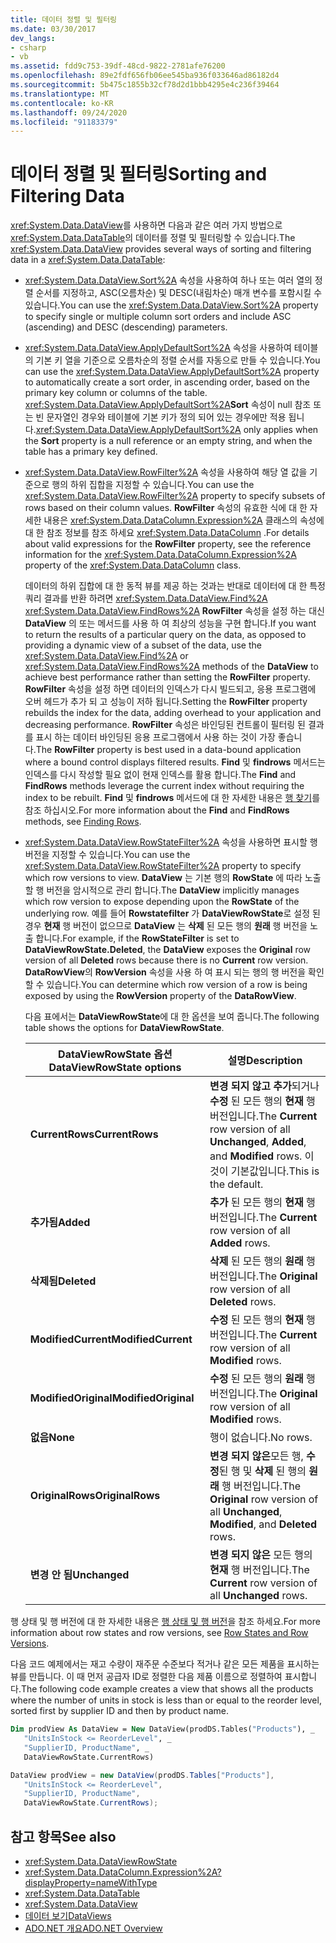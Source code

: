```yaml
---
title: 데이터 정렬 및 필터링
ms.date: 03/30/2017
dev_langs:
- csharp
- vb
ms.assetid: fdd9c753-39df-48cd-9822-2781afe76200
ms.openlocfilehash: 89e2fdf656fb06ee545ba936f033646ad86182d4
ms.sourcegitcommit: 5b475c1855b32cf78d2d1bbb4295e4c236f39464
ms.translationtype: MT
ms.contentlocale: ko-KR
ms.lasthandoff: 09/24/2020
ms.locfileid: "91183379"
---
```

# <a name="sorting-and-filtering-data"></a><span data-ttu-id="06c01-102">데이터 정렬 및 필터링</span><span class="sxs-lookup"><span data-stu-id="06c01-102">Sorting and Filtering Data</span></span>

<span data-ttu-id="06c01-103"><xref:System.Data.DataView>를 사용하면 다음과 같은 여러 가지 방법으로 <xref:System.Data.DataTable>의 데이터를 정렬 및 필터링할 수 있습니다.</span><span class="sxs-lookup"><span data-stu-id="06c01-103">The <xref:System.Data.DataView> provides several ways of sorting and filtering data in a <xref:System.Data.DataTable>:</span></span>  
  
- <span data-ttu-id="06c01-104"><xref:System.Data.DataView.Sort%2A> 속성을 사용하여 하나 또는 여러 열의 정렬 순서를 지정하고, ASC(오름차순) 및 DESC(내림차순) 매개 변수를 포함시킬 수 있습니다.</span><span class="sxs-lookup"><span data-stu-id="06c01-104">You can use the <xref:System.Data.DataView.Sort%2A> property to specify single or multiple column sort orders and include ASC (ascending) and DESC (descending) parameters.</span></span>  
  
- <span data-ttu-id="06c01-105"><xref:System.Data.DataView.ApplyDefaultSort%2A> 속성을 사용하여 테이블의 기본 키 열을 기준으로 오름차순의 정렬 순서를 자동으로 만들 수 있습니다.</span><span class="sxs-lookup"><span data-stu-id="06c01-105">You can use the <xref:System.Data.DataView.ApplyDefaultSort%2A> property to automatically create a sort order, in ascending order, based on the primary key column or columns of the table.</span></span> <span data-ttu-id="06c01-106"><xref:System.Data.DataView.ApplyDefaultSort%2A>**Sort** 속성이 null 참조 또는 빈 문자열인 경우와 테이블에 기본 키가 정의 되어 있는 경우에만 적용 됩니다.</span><span class="sxs-lookup"><span data-stu-id="06c01-106"><xref:System.Data.DataView.ApplyDefaultSort%2A> only applies when the **Sort** property is a null reference or an empty string, and when the table has a primary key defined.</span></span>  
  
- <span data-ttu-id="06c01-107"><xref:System.Data.DataView.RowFilter%2A> 속성을 사용하여 해당 열 값을 기준으로 행의 하위 집합을 지정할 수 있습니다.</span><span class="sxs-lookup"><span data-stu-id="06c01-107">You can use the <xref:System.Data.DataView.RowFilter%2A> property to specify subsets of rows based on their column values.</span></span> <span data-ttu-id="06c01-108">**RowFilter** 속성의 유효한 식에 대 한 자세한 내용은 <xref:System.Data.DataColumn.Expression%2A> 클래스의 속성에 대 한 참조 정보를 참조 하세요 <xref:System.Data.DataColumn> .</span><span class="sxs-lookup"><span data-stu-id="06c01-108">For details about valid expressions for the **RowFilter** property, see the reference information for the <xref:System.Data.DataColumn.Expression%2A> property of the <xref:System.Data.DataColumn> class.</span></span>  
  
     <span data-ttu-id="06c01-109">데이터의 하위 집합에 대 한 동적 뷰를 제공 하는 것과는 반대로 데이터에 대 한 특정 쿼리 결과를 반환 하려면 <xref:System.Data.DataView.Find%2A> <xref:System.Data.DataView.FindRows%2A> **RowFilter** 속성을 설정 하는 대신 **DataView** 의 또는 메서드를 사용 하 여 최상의 성능을 구현 합니다.</span><span class="sxs-lookup"><span data-stu-id="06c01-109">If you want to return the results of a particular query on the data, as opposed to providing a dynamic view of a subset of the data, use the <xref:System.Data.DataView.Find%2A> or <xref:System.Data.DataView.FindRows%2A> methods of the **DataView** to achieve best performance rather than setting the **RowFilter** property.</span></span> <span data-ttu-id="06c01-110">**RowFilter** 속성을 설정 하면 데이터의 인덱스가 다시 빌드되고, 응용 프로그램에 오버 헤드가 추가 되 고 성능이 저하 됩니다.</span><span class="sxs-lookup"><span data-stu-id="06c01-110">Setting the **RowFilter** property rebuilds the index for the data, adding overhead to your application and decreasing performance.</span></span> <span data-ttu-id="06c01-111">**RowFilter** 속성은 바인딩된 컨트롤이 필터링 된 결과를 표시 하는 데이터 바인딩된 응용 프로그램에서 사용 하는 것이 가장 좋습니다.</span><span class="sxs-lookup"><span data-stu-id="06c01-111">The **RowFilter** property is best used in a data-bound application where a bound control displays filtered results.</span></span> <span data-ttu-id="06c01-112">**Find** 및 **findrows** 메서드는 인덱스를 다시 작성할 필요 없이 현재 인덱스를 활용 합니다.</span><span class="sxs-lookup"><span data-stu-id="06c01-112">The **Find** and **FindRows** methods leverage the current index without requiring the index to be rebuilt.</span></span> <span data-ttu-id="06c01-113">**Find** 및 **findrows** 메서드에 대 한 자세한 내용은 [행 찾기](finding-rows.md)를 참조 하십시오.</span><span class="sxs-lookup"><span data-stu-id="06c01-113">For more information about the **Find** and **FindRows** methods, see [Finding Rows](finding-rows.md).</span></span>  
  
- <span data-ttu-id="06c01-114"><xref:System.Data.DataView.RowStateFilter%2A> 속성을 사용하면 표시할 행 버전을 지정할 수 있습니다.</span><span class="sxs-lookup"><span data-stu-id="06c01-114">You can use the <xref:System.Data.DataView.RowStateFilter%2A> property to specify which row versions to view.</span></span> <span data-ttu-id="06c01-115">**DataView** 는 기본 행의 **RowState** 에 따라 노출할 행 버전을 암시적으로 관리 합니다.</span><span class="sxs-lookup"><span data-stu-id="06c01-115">The **DataView** implicitly manages which row version to expose depending upon the **RowState** of the underlying row.</span></span> <span data-ttu-id="06c01-116">예를 들어 **Rowstatefilter** 가 **DataViewRowState**로 설정 된 경우 **현재** 행 버전이 없으므로 **DataView** 는 **삭제** 된 모든 행의 **원래** 행 버전을 노출 합니다.</span><span class="sxs-lookup"><span data-stu-id="06c01-116">For example, if the **RowStateFilter** is set to **DataViewRowState.Deleted**, the **DataView** exposes the **Original** row version of all **Deleted** rows because there is no **Current** row version.</span></span> <span data-ttu-id="06c01-117">**DataRowView**의 **RowVersion** 속성을 사용 하 여 표시 되는 행의 행 버전을 확인할 수 있습니다.</span><span class="sxs-lookup"><span data-stu-id="06c01-117">You can determine which row version of a row is being exposed by using the **RowVersion** property of the **DataRowView**.</span></span>  
  
     <span data-ttu-id="06c01-118">다음 표에서는 **DataViewRowState**에 대 한 옵션을 보여 줍니다.</span><span class="sxs-lookup"><span data-stu-id="06c01-118">The following table shows the options for **DataViewRowState**.</span></span>  
  
    |<span data-ttu-id="06c01-119">DataViewRowState 옵션</span><span class="sxs-lookup"><span data-stu-id="06c01-119">DataViewRowState options</span></span>|<span data-ttu-id="06c01-120">설명</span><span class="sxs-lookup"><span data-stu-id="06c01-120">Description</span></span>|  
    |------------------------------|-----------------|  
    |<span data-ttu-id="06c01-121">**CurrentRows**</span><span class="sxs-lookup"><span data-stu-id="06c01-121">**CurrentRows**</span></span>|<span data-ttu-id="06c01-122">**변경 되지 않고** **추가**되거나 **수정** 된 모든 행의 **현재** 행 버전입니다.</span><span class="sxs-lookup"><span data-stu-id="06c01-122">The **Current** row version of all **Unchanged**, **Added**, and **Modified** rows.</span></span> <span data-ttu-id="06c01-123">이것이 기본값입니다.</span><span class="sxs-lookup"><span data-stu-id="06c01-123">This is the default.</span></span>|  
    |<span data-ttu-id="06c01-124">**추가됨**</span><span class="sxs-lookup"><span data-stu-id="06c01-124">**Added**</span></span>|<span data-ttu-id="06c01-125">**추가** 된 모든 행의 **현재** 행 버전입니다.</span><span class="sxs-lookup"><span data-stu-id="06c01-125">The **Current** row version of all **Added** rows.</span></span>|  
    |<span data-ttu-id="06c01-126">**삭제됨**</span><span class="sxs-lookup"><span data-stu-id="06c01-126">**Deleted**</span></span>|<span data-ttu-id="06c01-127">**삭제** 된 모든 행의 **원래** 행 버전입니다.</span><span class="sxs-lookup"><span data-stu-id="06c01-127">The **Original** row version of all **Deleted** rows.</span></span>|  
    |<span data-ttu-id="06c01-128">**ModifiedCurrent**</span><span class="sxs-lookup"><span data-stu-id="06c01-128">**ModifiedCurrent**</span></span>|<span data-ttu-id="06c01-129">**수정** 된 모든 행의 **현재** 행 버전입니다.</span><span class="sxs-lookup"><span data-stu-id="06c01-129">The **Current** row version of all **Modified** rows.</span></span>|  
    |<span data-ttu-id="06c01-130">**ModifiedOriginal**</span><span class="sxs-lookup"><span data-stu-id="06c01-130">**ModifiedOriginal**</span></span>|<span data-ttu-id="06c01-131">**수정** 된 모든 행의 **원래** 행 버전입니다.</span><span class="sxs-lookup"><span data-stu-id="06c01-131">The **Original** row version of all **Modified** rows.</span></span>|  
    |<span data-ttu-id="06c01-132">**없음**</span><span class="sxs-lookup"><span data-stu-id="06c01-132">**None**</span></span>|<span data-ttu-id="06c01-133">행이 없습니다.</span><span class="sxs-lookup"><span data-stu-id="06c01-133">No rows.</span></span>|  
    |<span data-ttu-id="06c01-134">**OriginalRows**</span><span class="sxs-lookup"><span data-stu-id="06c01-134">**OriginalRows**</span></span>|<span data-ttu-id="06c01-135">**변경 되지 않은**모든 행, **수정**된 행 및 **삭제** 된 행의 **원래** 행 버전입니다.</span><span class="sxs-lookup"><span data-stu-id="06c01-135">The **Original** row version of all **Unchanged**, **Modified**, and **Deleted** rows.</span></span>|  
    |<span data-ttu-id="06c01-136">**변경 안 됨**</span><span class="sxs-lookup"><span data-stu-id="06c01-136">**Unchanged**</span></span>|<span data-ttu-id="06c01-137">**변경 되지 않은** 모든 행의 **현재** 행 버전입니다.</span><span class="sxs-lookup"><span data-stu-id="06c01-137">The **Current** row version of all **Unchanged** rows.</span></span>|  
  
 <span data-ttu-id="06c01-138">행 상태 및 행 버전에 대 한 자세한 내용은 [행 상태 및 행 버전](row-states-and-row-versions.md)을 참조 하세요.</span><span class="sxs-lookup"><span data-stu-id="06c01-138">For more information about row states and row versions, see [Row States and Row Versions](row-states-and-row-versions.md).</span></span>  
  
 <span data-ttu-id="06c01-139">다음 코드 예제에서는 재고 수량이 재주문 수준보다 적거나 같은 모든 제품을 표시하는 뷰를 만듭니다. 이 때 먼저 공급자 ID로 정렬한 다음 제품 이름으로 정렬하여 표시합니다.</span><span class="sxs-lookup"><span data-stu-id="06c01-139">The following code example creates a view that shows all the products where the number of units in stock is less than or equal to the reorder level, sorted first by supplier ID and then by product name.</span></span>  
  
```vb  
Dim prodView As DataView = New DataView(prodDS.Tables("Products"), _  
   "UnitsInStock <= ReorderLevel", _  
   "SupplierID, ProductName", _  
   DataViewRowState.CurrentRows)  
```  
  
```csharp  
DataView prodView = new DataView(prodDS.Tables["Products"],  
   "UnitsInStock <= ReorderLevel",  
   "SupplierID, ProductName",  
   DataViewRowState.CurrentRows);  
```  
  
## <a name="see-also"></a><span data-ttu-id="06c01-140">참고 항목</span><span class="sxs-lookup"><span data-stu-id="06c01-140">See also</span></span>

- <xref:System.Data.DataViewRowState>
- <xref:System.Data.DataColumn.Expression%2A?displayProperty=nameWithType>
- <xref:System.Data.DataTable>
- <xref:System.Data.DataView>
- [<span data-ttu-id="06c01-141">데이터 보기</span><span class="sxs-lookup"><span data-stu-id="06c01-141">DataViews</span></span>](dataviews.md)
- [<span data-ttu-id="06c01-142">ADO.NET 개요</span><span class="sxs-lookup"><span data-stu-id="06c01-142">ADO.NET Overview</span></span>](../ado-net-overview.md)
